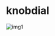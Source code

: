 # knobdial
![img1](https://user-images.githubusercontent.com/45253240/97108747-c6f92900-1712-11eb-89b9-2c66bfd707d4.PNG)
